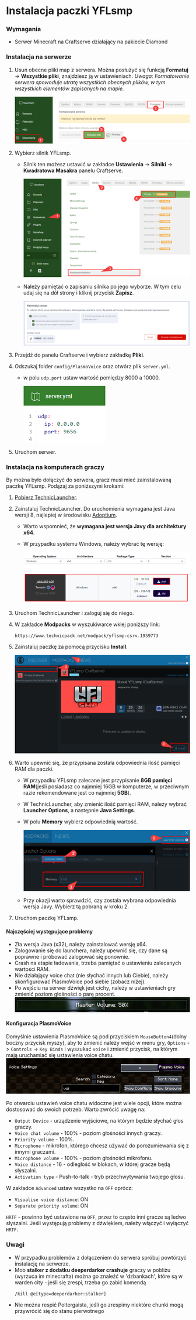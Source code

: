 # Instalacja paczki YFLsmp

### Wymagania

* Serwer Minecraft na Craftserve działający na pakiecie Diamond 

<a id="server"></a>
### Instalacja na serwerze

1. Usuń obecne pliki map z serwera. Można posłużyć się funkcją **Formatuj** -> **Wszystkie pliki**, znajdziesz ją w ustawieniach.
   *Uwaga: Formatowanie serwera spowoduje utratę wszystkich obecnych plików, w tym wszystkich elementów zapisanych na mapie.*

   ![image](img/bettermc/format.png)
2. Wybierz silnik YFLsmp.
    - Silnik ten możesz ustawić w zakładce **Ustawienia** -> **Silniki** -> **Kwadratowa Masakra** panelu Craftserve.

      ![image](img/bettermc/select_yfl_engine.png)
    - Należy pamiętać o zapisaniu silnika po jego wyborze. W tym celu udaj się na dół strony i kliknij przycisk **Zapisz**.

      ![image](img/bettermc/save_engine.png)

3. Przejdź do panelu Craftserve i wybierz zakładkę **Pliki**.
4. Odszukaj folder `config/PlasmoVoice` oraz otwórz plik `server.yml`.
   - w polu `udp.port` ustaw wartość pomiędzy 8000 a 10000.
   
     ![image](img/bettermc/voice_udp_port.png)
5. Uruchom serwer.

<a id="client"></a>
### Instalacja na komputerach graczy

By można było dołączyć do serwera, gracz musi mieć zainstalowaną paczkę YFLsmp. Podążaj za poniższymi krokami:
1. [Pobierz TechnicLauncher](https://www.technicpack.net/download).
2. Zainstaluj TechnicLauncher. Do uruchomienia wymagana jest Java wersji 8, najlepiej w środowisku [Adoptium](https://adoptium.net/en-GB/temurin/releases/?version=8).
   - Warto wspomnieć, że **wymagana jest wersja Javy dla architektury x64**.
   - W przypadku systemu Windows, należy wybrać tę wersję:
     
     ![image](img/bettermc/adoptium.png)
3. Uruchom TechnicLauncher i zaloguj się do niego.
4. W zakładce **Modpacks** w wyszukiwarce wklej poniższy link: 
    ```
    https://www.technicpack.net/modpack/yflsmp-csrv.1959773
    ```
5. Zainstaluj paczkę za pomocą przycisku **Install**.

   ![image](img/bettermc/yfl_technic.png)
6. Warto upewnić się, że przypisana została odpowiednia ilość pamięci RAM dla paczki. 
   - W przypadku YFLsmp zalecane jest przypisanie **8GB pamięci RAM**(jeśli posiadasz co najmniej 16GB w komputerze, w przeciwnym razie rekomendowane jest co najmniej **5GB**).
   - W TechnicLauncher, aby zmienić ilość pamięci RAM, należy wybrać **Launcher Options**, a następnie **Java Settings**.
   - W polu **Memory** wybierz odpowiednią wartość.

     ![image](img/bettermc/yfl_technic_ram.png)
   - Przy okazji warto sprawdzić, czy została wybrana odpowiednia wersja Javy. Wybierz tą pobraną w kroku 2.
7. Uruchom paczkę YFLsmp.

#### Najczęściej występujące problemy
   * Zła wersja Java (x32), należy zainstalować wersję x64.
   * Zalogowanie się do launchera, należy upewnić się, czy dane są poprawne i próbować zalogować się ponownie.
   * Crash na etapie ładowania, trzeba pamiętać o ustawieniu zalecanych wartości RAM.
   * Nie działający voice chat (nie słychać innych lub Ciebie), należy skonfigurować PlasmoVoice pod siebie (zobacz niżej).
   * Po wejściu na serwer dźwięk jest cichy, należy w ustawieniach gry zmienić poziom głośności o parę procent.
   ![image](img/bettermc/mastervolume.gif)

#### Konfiguracja PlasmoVoice
Domyślnie ustawienia PlasmoVoice są pod przyciskiem `MouseButton4`(dolny boczny przycisk myszy), aby to zmienić należy wejść w menu gry, `Options` -> `Controls` -> `Key Binds` i wyszukać `voice` i zmienić przycisk, na którym mają uruchamiać się ustawienia voice chatu.
![image](img/bettermc/keybinds.png)

Po otwarciu ustawień voice chatu widoczne jest wiele opcji, które można dostosować do swoich potrzeb. Warto zwrócić uwagę na:
- `Output Device` - urządzenie wyjściowe, na którym będzie słychać głos graczy.
- `Voice chat volume` - 100% - poziom głośności innych graczy.
- `Priority volume` - 100%.
- `Microphone` - mikrofon, którego chcesz używać do porozumiewania się z innymi graczami.
- `Microphone volume` - 100% - poziom głośności mikrofonu.
- `Voice distance` - 16 - odległość w blokach, w której gracze będą słyszalni.
- `Activation type` - Push-to-talk - tryb przechwytywania twojego głosu.

W zakładce `Advanced` ustaw wszystko na `OFF` oprócz:
- `Visualise voice distance`: ON
- `Separate priority volume`: ON

`HRTF` - powinno być ustawione na `OFF`, przez to często inni gracze są ledwo słyszalni.
Jeśli występują problemy z dźwiękiem, należy włączyć i wyłączyć `HRTF`.

### Uwagi
- W przypadku problemów z dołączeniem do serwera spróbuj powtórzyć instalację na serwerze.
- Mob **stalker z dodatku deeperdarker crashuje** graczy w pobliżu (wyrzuca im minecrafta) można go znaleźć w 'dzbankach', które są w warden city - jeśli się zrespi, trzeba go zabić komendą 
   ```
  /kill @e[type=deeperdarker:stalker]
   ```
- Nie można respić Poltergaista, jeśli go zrespimy niektóre chunki mogą przywrócić się do stanu pierwotnego
